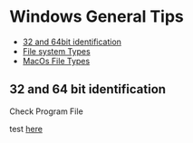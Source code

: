 # Windows General Tips

- [32 and 64bit identification](##32-64bit)
- [File system Types](##file-system-types)
- [MacOs File Types](##macos-file-types)

## 32 and 64 bit identification
Check Program File



test [here](#Task-scheduler)
